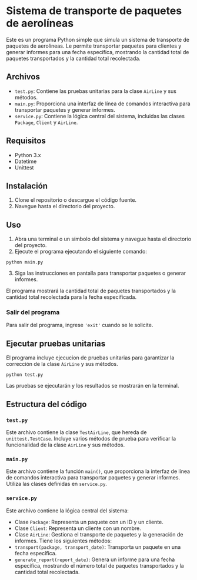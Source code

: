 # Sistema de transporte de paquetes de aerolíneas

Este es un programa Python simple que simula un sistema de transporte de paquetes de aerolíneas. Le permite transportar paquetes para clientes y generar informes para una fecha específica, mostrando la cantidad total de paquetes transportados y la cantidad total recolectada.

## Archivos

- `test.py`: Contiene las pruebas unitarias para la clase `AirLine` y sus métodos.
- `main.py`: Proporciona una interfaz de línea de comandos interactiva para transportar paquetes y generar informes.
- `service.py`: Contiene la lógica central del sistema, incluidas las clases `Package`, `Client` y `AirLine`.

## Requisitos

- Python 3.x
- Datetime
- Unittest

## Instalación

1. Clone el repositorio o descargue el código fuente.
2. Navegue hasta el directorio del proyecto.

## Uso

1. Abra una terminal o un símbolo del sistema y navegue hasta el directorio del proyecto.
2. Ejecute el programa ejecutando el siguiente comando:

```
python main.py
```

3. Siga las instrucciones en pantalla para transportar paquetes o generar informes.

El programa mostrará la cantidad total de paquetes transportados y la cantidad total recolectada para la fecha especificada.

### Salir del programa

Para salir del programa, ingrese `'exit'` cuando se le solicite.

## Ejecutar pruebas unitarias

El programa incluye ejecucion de pruebas unitarias para garantizar la corrección de la clase `AirLine` y sus métodos.

```
python test.py
```

Las pruebas se ejecutarán y los resultados se mostrarán en la terminal.

## Estructura del código

### `test.py`

Este archivo contiene la clase `TestAirLine`, que hereda de `unittest.TestCase`. Incluye varios métodos de prueba para verificar la funcionalidad de la clase `AirLine` y sus métodos.

### `main.py`

Este archivo contiene la función `main()`, que proporciona la interfaz de línea de comandos interactiva para transportar paquetes y generar informes. Utiliza las clases definidas en `service.py`.

### `service.py`

Este archivo contiene la lógica central del sistema:

- Clase `Package`: Representa un paquete con un ID y un cliente.
- Clase `Client`: Representa un cliente con un nombre.
- Clase `AirLine`: Gestiona el transporte de paquetes y la generación de informes. Tiene los siguientes métodos:
- `transport(package, transport_date)`: Transporta un paquete en una fecha específica.
- `generate_report(report_date)`: Genera un informe para una fecha específica, mostrando el número total de paquetes transportados y la cantidad total recolectada.